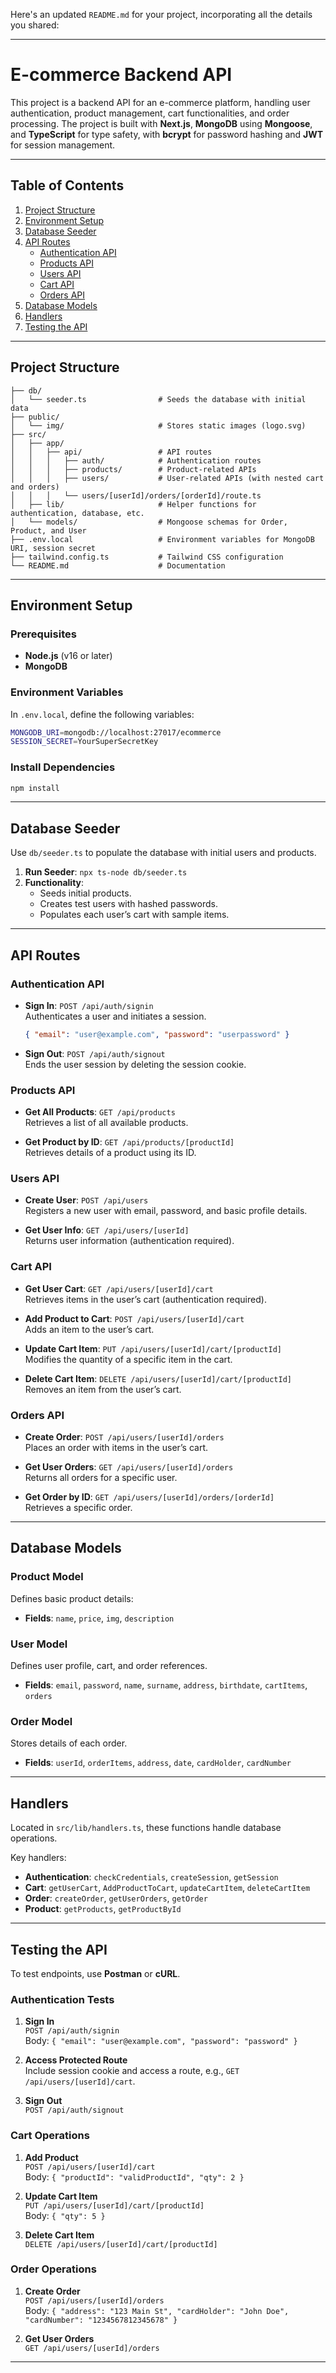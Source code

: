 Here's an updated `README.md` for your project, incorporating all the details you shared:

---

# E-commerce Backend API

This project is a backend API for an e-commerce platform, handling user authentication, product management, cart functionalities, and order processing. The project is built with **Next.js**, **MongoDB** using **Mongoose**, and **TypeScript** for type safety, with **bcrypt** for password hashing and **JWT** for session management.

---

## Table of Contents

1. [Project Structure](#project-structure)
2. [Environment Setup](#environment-setup)
3. [Database Seeder](#database-seeder)
4. [API Routes](#api-routes)
    - [Authentication API](#authentication-api)
    - [Products API](#products-api)
    - [Users API](#users-api)
    - [Cart API](#cart-api)
    - [Orders API](#orders-api)
5. [Database Models](#database-models)
6. [Handlers](#handlers)
7. [Testing the API](#testing-the-api)

---

## Project Structure

```plaintext
├── db/
│   └── seeder.ts                # Seeds the database with initial data
├── public/
│   └── img/                     # Stores static images (logo.svg)
├── src/
│   ├── app/
│   │   ├── api/                 # API routes
│   │   │   ├── auth/            # Authentication routes
│   │   │   ├── products/        # Product-related APIs
│   │   │   ├── users/           # User-related APIs (with nested cart and orders)
│   │   │   └── users/[userId]/orders/[orderId]/route.ts
│   ├── lib/                     # Helper functions for authentication, database, etc.
│   └── models/                  # Mongoose schemas for Order, Product, and User
├── .env.local                   # Environment variables for MongoDB URI, session secret
├── tailwind.config.ts           # Tailwind CSS configuration
└── README.md                    # Documentation
```

---

## Environment Setup

### Prerequisites

- **Node.js** (v16 or later)
- **MongoDB**

### Environment Variables

In `.env.local`, define the following variables:

```bash
MONGODB_URI=mongodb://localhost:27017/ecommerce
SESSION_SECRET=YourSuperSecretKey
```

### Install Dependencies

```bash
npm install
```

---

## Database Seeder

Use `db/seeder.ts` to populate the database with initial users and products.

1. **Run Seeder**: `npx ts-node db/seeder.ts`
2. **Functionality**:
   - Seeds initial products.
   - Creates test users with hashed passwords.
   - Populates each user’s cart with sample items.

---

## API Routes

### Authentication API

- **Sign In**: `POST /api/auth/signin`  
  Authenticates a user and initiates a session.
  ```json
  { "email": "user@example.com", "password": "userpassword" }
  ```
  
- **Sign Out**: `POST /api/auth/signout`  
  Ends the user session by deleting the session cookie.

### Products API

- **Get All Products**: `GET /api/products`  
  Retrieves a list of all available products.
  
- **Get Product by ID**: `GET /api/products/[productId]`  
  Retrieves details of a product using its ID.

### Users API

- **Create User**: `POST /api/users`  
  Registers a new user with email, password, and basic profile details.
  
- **Get User Info**: `GET /api/users/[userId]`  
  Returns user information (authentication required).

### Cart API

- **Get User Cart**: `GET /api/users/[userId]/cart`  
  Retrieves items in the user’s cart (authentication required).

- **Add Product to Cart**: `POST /api/users/[userId]/cart`  
  Adds an item to the user’s cart.

- **Update Cart Item**: `PUT /api/users/[userId]/cart/[productId]`  
  Modifies the quantity of a specific item in the cart.

- **Delete Cart Item**: `DELETE /api/users/[userId]/cart/[productId]`  
  Removes an item from the user’s cart.

### Orders API

- **Create Order**: `POST /api/users/[userId]/orders`  
  Places an order with items in the user’s cart.

- **Get User Orders**: `GET /api/users/[userId]/orders`  
  Returns all orders for a specific user.

- **Get Order by ID**: `GET /api/users/[userId]/orders/[orderId]`  
  Retrieves a specific order.

---

## Database Models

### Product Model

Defines basic product details:
- **Fields**: `name`, `price`, `img`, `description`

### User Model

Defines user profile, cart, and order references.
- **Fields**: `email`, `password`, `name`, `surname`, `address`, `birthdate`, `cartItems`, `orders`

### Order Model

Stores details of each order.
- **Fields**: `userId`, `orderItems`, `address`, `date`, `cardHolder`, `cardNumber`

---

## Handlers

Located in `src/lib/handlers.ts`, these functions handle database operations.

Key handlers:
- **Authentication**: `checkCredentials`, `createSession`, `getSession`
- **Cart**: `getUserCart`, `AddProductToCart`, `updateCartItem`, `deleteCartItem`
- **Order**: `createOrder`, `getUserOrders`, `getOrder`
- **Product**: `getProducts`, `getProductById`

---

## Testing the API

To test endpoints, use **Postman** or **cURL**.

### Authentication Tests

1. **Sign In**  
   `POST /api/auth/signin`  
   Body: `{ "email": "user@example.com", "password": "password" }`

2. **Access Protected Route**  
   Include session cookie and access a route, e.g., `GET /api/users/[userId]/cart`.

3. **Sign Out**  
   `POST /api/auth/signout`

### Cart Operations

1. **Add Product**  
   `POST /api/users/[userId]/cart`  
   Body: `{ "productId": "validProductId", "qty": 2 }`

2. **Update Cart Item**  
   `PUT /api/users/[userId]/cart/[productId]`  
   Body: `{ "qty": 5 }`

3. **Delete Cart Item**  
   `DELETE /api/users/[userId]/cart/[productId]`

### Order Operations

1. **Create Order**  
   `POST /api/users/[userId]/orders`  
   Body: `{ "address": "123 Main St", "cardHolder": "John Doe", "cardNumber": "1234567812345678" }`

2. **Get User Orders**  
   `GET /api/users/[userId]/orders`

---
